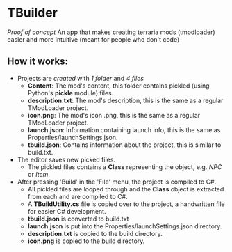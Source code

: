 # TBuilder
 *Proof of concept*
 An app that makes creating terraria mods (tmodloader) easier and more intuitive (meant for people who don't
 code)


## How it works:
- Projects are *created* with *1 folder* and *4 files*
    - **Content**: The mod's content, this folder contains pickled (using Python's **pickle** module) files.
    - **description.txt**: The mod's description, this is the same as a regular TModLoader project.
    - **icon.png**: The mod's icon .png, this is the same as a regular TModLoader project.
    - **launch.json**: Information containing launch info, this is the same as Properties/launchSettings.json.
    - **tbuild.json**: Contains information about the project, this is similar to build.txt.
- The editor saves new picked files.
    - The pickled files contains a **Class** representing the object, e.g. *NPC* or *Item*.
- After pressing 'Build' in the 'File' menu, the project is compiled to C#.
    - All pickled files are looped through and the **Class** object is extracted from each and are compiled to
      C#.
    - A **TBuildUtility.cs** file is copied over to the project, a handwritten file for easier C# development.
    - **tbuild.json** is converted to build.txt
    - **launch.json** is put into the Properties/launchSettings.json directory.
    - **description.txt** is copied to the build directory.
    - **icon.png** is copied to the build directory.
